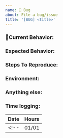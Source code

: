 ```yaml
---
name: 🐞 Bug
about: File a bug/issue
title: '[BUG] <title>'
---
```


<!--
Note: Please search to see if an issue already exists for the bug you encountered.
-->

### 🐞Current Behavior:
<!-- A concise description of what you're experiencing. -->

### Expected Behavior:
<!-- A concise description of what you expected to happen. -->

### Steps To Reproduce:
<!--
Example: steps to reproduce the behavior:
1. In this environment...
2. With this config...
3. Run '...'
4. See error...
-->

### Environment:
<!--
Example:
- OS: Ubuntu 20.04
- Node: 13.14.0
- npm: 7.6.3
-->

### Anything else:
<!--
Links? References? Anything that will give us more context about the issue that you are encountering!
-->

### Time logging:
| Date | Hours |
| :--: | :---: |
<!-- |01/01 | 2h | -->

